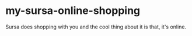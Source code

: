 # my-sursa-online-shopping
Sursa does shopping with you and the cool thing about it is that, it's online.

